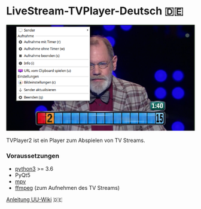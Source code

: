 # LiveStream-TVPlayer-Deutsch :de:


![screenshot](https://github.com/Axel-Erfurt/LiveStream-TVPlayer-Deutsch/blob/master/screenshot.png)

TVPlayer2 ist ein Player zum Abspielen von TV Streams.

### Voraussetzungen

- [python3](https://wiki.ubuntuusers.de/Python/) >= 3.6
- PyQt5
- [mpv](https://wiki.ubuntuusers.de/mpv/)
- [ffmpeg](https://wiki.ubuntuusers.de/FFmpeg/) (zum Aufnehmen des TV Streams)

[Anleitung UU-Wiki](https://wiki.ubuntuusers.de/Howto/TVPlayer2/) 🇩🇪

